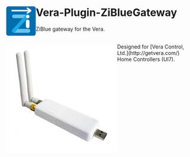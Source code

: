 # <img align="left" src="media/ziblue_gateway_logo.png"> Vera-Plugin-ZiBlueGateway
ZiBlue gateway for the Vera.

<br/>

<img align="left" src="media/rfp1000.jpg">
Designed for [Vera Control, Ltd.](http://getvera.com/) Home Controllers (UI7).
